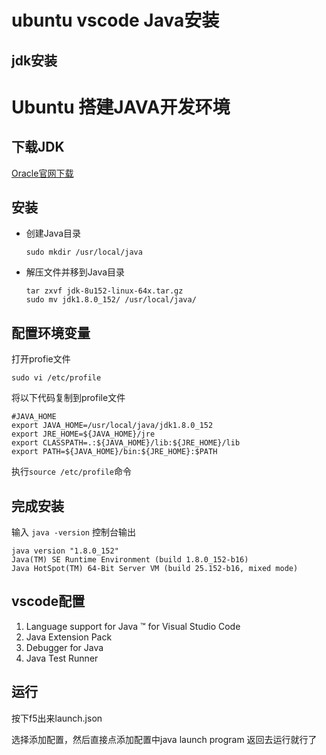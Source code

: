 # ubuntu vscode Java安装

## jdk安装

# Ubuntu 搭建JAVA开发环境

## 下载JDK

[Oracle官网下载](http://www.oracle.com/technetwork/java/javase/downloads/index.html)

## 安装

- 创建Java目录

  ```
  sudo mkdir /usr/local/java
  ```

- 解压文件并移到Java目录

  ```
  tar zxvf jdk-8u152-linux-64x.tar.gz
  sudo mv jdk1.8.0_152/ /usr/local/java/
  ```

## 配置环境变量

打开profie文件

```
sudo vi /etc/profile
```

将以下代码复制到profile文件

```
#JAVA_HOME
export JAVA_HOME=/usr/local/java/jdk1.8.0_152
export JRE_HOME=${JAVA_HOME}/jre
export CLASSPATH=.:${JAVA_HOME}/lib:${JRE_HOME}/lib
export PATH=${JAVA_HOME}/bin:${JRE_HOME}:$PATH
```

执行`source /etc/profile`命令

## 完成安装

输入 `java -version`
控制台输出

```
java version "1.8.0_152"
Java(TM) SE Runtime Environment (build 1.8.0_152-b16)
Java HotSpot(TM) 64-Bit Server VM (build 25.152-b16, mixed mode)

```

## vscode配置

1. Language support for Java ™ for Visual Studio Code
2. Java Extension Pack
3. Debugger for Java
4. Java Test Runner

## 运行

按下f5出来launch.json

选择添加配置，然后直接点添加配置中java launch program 返回去运行就行了